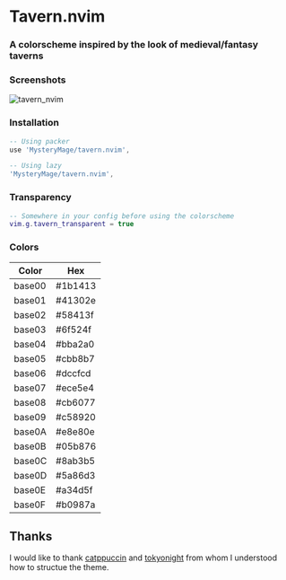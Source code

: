 # Tavern.nvim

### A colorscheme inspired by the look of medieval/fantasy taverns

### Screenshots
![tavern_nvim](https://github.com/MysteryMage/tavern.nvim/assets/36642316/b035bff9-b1de-4c8a-8943-a2ed03c10c3d)

### Installation
```lua
-- Using packer
use 'MysteryMage/tavern.nvim',

-- Using lazy
'MysteryMage/tavern.nvim',

```

### Transparency
```lua
-- Somewhere in your config before using the colorscheme
vim.g.tavern_transparent = true
```

### Colors
| Color      | Hex        |
|------------|------------|
| base00     | #1b1413    |
| base01     | #41302e    |
| base02     | #58413f    |
| base03     | #6f524f    |
| base04     | #bba2a0    |
| base05     | #cbb8b7    |
| base06     | #dccfcd    |
| base07     | #ece5e4    |
| base08     | #cb6077    |
| base09     | #c58920    |
| base0A     | #e8e80e    |
| base0B     | #05b876    |
| base0C     | #8ab3b5    |
| base0D     | #5a86d3    |
| base0E     | #a34d5f    |
| base0F     | #b0987a    |

## Thanks
I would like to thank [catppuccin](https://github.com/catppuccin/nvim)
and [tokyonight](https://github.com/folke/tokyonight.nvim) from whom I understood how to structue the theme.
